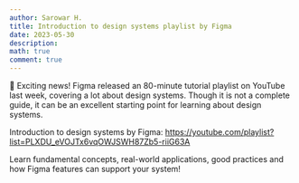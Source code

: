 ```yaml
---
author: Sarowar H.
title: Introduction to design systems playlist by Figma
date: 2023-05-30
description:
math: true
comment: true
---
```

📣 Exciting news! Figma released an 80-minute tutorial playlist on YouTube last week, covering a lot about design systems. Though it is not a complete guide, it can be an excellent starting point for learning about design systems.

Introduction to design systems by Figma: https://youtube.com/playlist?list=PLXDU_eVOJTx6vqOWJSWH87Zb5-riiG63A

Learn fundamental concepts, real-world applications, good practices and how Figma features can support your system!